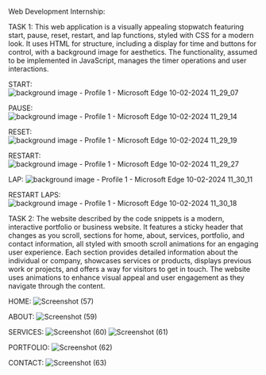 Web Development Internship:

TASK 1: This web application is a visually appealing stopwatch featuring start, pause, reset, restart, and lap functions, styled with CSS for a modern look. It uses HTML for structure, including a display for time and buttons for control, with a background image for aesthetics. The functionality, assumed to be implemented in JavaScript, manages the timer operations and user interactions.

START:
![background image - Profile 1 - Microsoft​ Edge 10-02-2024 11_29_07](https://github.com/ShirlynJanet/PRODIGY-INFOTECH/assets/140640492/bb133931-3f7e-4367-9d17-bffc4338ba2e)

PAUSE:
![background image - Profile 1 - Microsoft​ Edge 10-02-2024 11_29_14](https://github.com/ShirlynJanet/PRODIGY-INFOTECH/assets/140640492/8c873b57-a8bb-4bae-8b02-cf5c155dc83d)

RESET:
![background image - Profile 1 - Microsoft​ Edge 10-02-2024 11_29_19](https://github.com/ShirlynJanet/PRODIGY-INFOTECH/assets/140640492/aff55b40-f079-475f-a2ea-da2b3486d422)

RESTART:
![background image - Profile 1 - Microsoft​ Edge 10-02-2024 11_29_27](https://github.com/ShirlynJanet/PRODIGY-INFOTECH/assets/140640492/daa32b62-6b6a-4dbf-8fe7-960c4f3bbb02)

LAP:
![background image - Profile 1 - Microsoft​ Edge 10-02-2024 11_30_11](https://github.com/ShirlynJanet/PRODIGY-INFOTECH/assets/140640492/129653cb-fce9-4091-abda-2791c3f53c14)

RESTART LAPS:
![background image - Profile 1 - Microsoft​ Edge 10-02-2024 11_30_18](https://github.com/ShirlynJanet/PRODIGY-INFOTECH/assets/140640492/cb9dd668-171f-4357-b169-1d738f4f3630)

TASK 2: The website described by the code snippets is a modern, interactive portfolio or business website. It features a sticky header that changes as you scroll, sections for home, about, services, portfolio, and contact information, all styled with smooth scroll animations for an engaging user experience. Each section provides detailed information about the individual or company, showcases services or products, displays previous work or projects, and offers a way for visitors to get in touch. The website uses animations to enhance visual appeal and user engagement as they navigate through the content.

HOME:
![Screenshot (57)](https://github.com/ShirlynJanet/PRODIGY-INFOTECH/assets/140640492/00cdb27c-b743-4c6c-a481-0db8138b8d22)

ABOUT:
![Screenshot (59)](https://github.com/ShirlynJanet/PRODIGY-INFOTECH/assets/140640492/8659bd71-74f8-41a6-ac97-1304a87e738f)

SERVICES:
![Screenshot (60)](https://github.com/ShirlynJanet/PRODIGY-INFOTECH/assets/140640492/ff32941a-431d-47d1-8f59-dcf447cee329)
![Screenshot (61)](https://github.com/ShirlynJanet/PRODIGY-INFOTECH/assets/140640492/40c0df39-6dea-4e09-9ba4-371595582cc8)

PORTFOLIO:
![Screenshot (62)](https://github.com/ShirlynJanet/PRODIGY-INFOTECH/assets/140640492/2086e282-bfaf-4fee-acf8-7ec803946d3c)

CONTACT:
![Screenshot (63)](https://github.com/ShirlynJanet/PRODIGY-INFOTECH/assets/140640492/f0f6a887-cae6-4db3-89b5-dfd95aead873)







